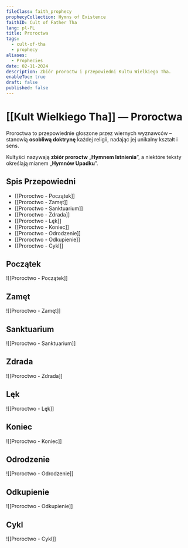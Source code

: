 ```yaml
---
fileClass: faith_prophecy
prophecyCollection: Hymns of Existence
faithID: Cult of Father Tha
lang: pl-PL
title: Proroctwa
tags:
  - cult-of-tha
  - prophecy
aliases:
  - Prophecies
date: 02-11-2024
description: Zbiór proroctw i przepowiedni Kultu Wielkiego Tha.
enableToc: true
draft: false
published: false
---
```

# [[Kult Wielkiego Tha]] — Proroctwa

Proroctwa to przepowiednie głoszone przez wiernych wyznawców – stanowią **osobliwą doktrynę** każdej religii, nadając jej unikalny kształt i sens.

Kultyści nazywają **zbiór proroctw** „**Hymnem Istnienia**”, a niektóre teksty określają mianem „**Hymnów Upadku**”.

## Spis Przepowiedni

- [[Proroctwo - Początek]]
- [[Proroctwo - Zamęt]]
- [[Proroctwo - Sanktuarium]]
- [[Proroctwo - Zdrada]]
- [[Proroctwo - Lęk]]
- [[Proroctwo - Koniec]]
- [[Proroctwo - Odrodzenie]]
- [[Proroctwo - Odkupienie]]
- [[Proroctwo - Cykl]]


## Początek

![[Proroctwo - Początek]]

##  Zamęt

![[Proroctwo - Zamęt]]

##  Sanktuarium

![[Proroctwo - Sanktuarium]]

## Zdrada

![[Proroctwo - Zdrada]]


## Lęk

![[Proroctwo - Lęk]]

## Koniec

![[Proroctwo - Koniec]]


## Odrodzenie

![[Proroctwo - Odrodzenie]]


## Odkupienie

![[Proroctwo - Odkupienie]]


## Cykl

![[Proroctwo - Cykl]]


